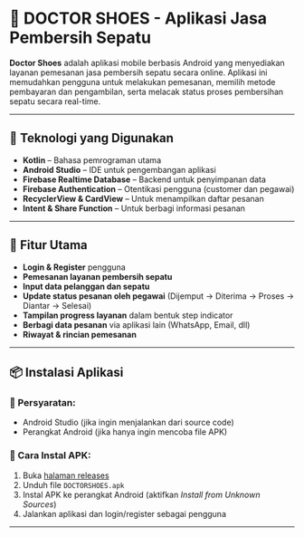 # 👟 DOCTOR SHOES - Aplikasi Jasa Pembersih Sepatu

**Doctor Shoes** adalah aplikasi mobile berbasis Android yang menyediakan layanan pemesanan jasa pembersih sepatu secara online. Aplikasi ini memudahkan pengguna untuk melakukan pemesanan, memilih metode pembayaran dan pengambilan, serta melacak status proses pembersihan sepatu secara real-time.

---

## 🧰 Teknologi yang Digunakan

- **Kotlin** – Bahasa pemrograman utama
- **Android Studio** – IDE untuk pengembangan aplikasi
- **Firebase Realtime Database** – Backend untuk penyimpanan data
- **Firebase Authentication** – Otentikasi pengguna (customer dan pegawai)
- **RecyclerView & CardView** – Untuk menampilkan daftar pesanan
- **Intent & Share Function** – Untuk berbagi informasi pesanan

---

## 📱 Fitur Utama

- **Login & Register** pengguna
- **Pemesanan layanan pembersih sepatu**
- **Input data pelanggan dan sepatu**
- **Update status pesanan oleh pegawai** (Dijemput → Diterima → Proses → Diantar → Selesai)
- **Tampilan progress layanan** dalam bentuk step indicator
- **Berbagi data pesanan** via aplikasi lain (WhatsApp, Email, dll)
- **Riwayat & rincian pemesanan**

---

## 📦 Instalasi Aplikasi

### 🔧 Persyaratan:
- Android Studio (jika ingin menjalankan dari source code)
- Perangkat Android (jika hanya ingin mencoba file APK)

### 📲 Cara Instal APK:
1. Buka [halaman releases](https://github.com/Smillerby/Aplikasi-DOCTORSHOES/releases)
2. Unduh file `DOCTORSHOES.apk`
3. Instal APK ke perangkat Android (aktifkan *Install from Unknown Sources*)
4. Jalankan aplikasi dan login/register sebagai pengguna

---


